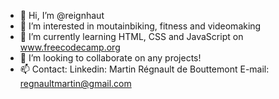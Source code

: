 - 👋 Hi, I’m @reignhaut
- 👀 I’m interested in moutainbiking, fitness and videomaking
- 🌱 I’m currently learning HTML, CSS and JavaScript on www.freecodecamp.org
- 💞️ I’m looking to collaborate on any projects!
- 📫 Contact: 
              Linkedin: Martin Régnault de Bouttemont
              E-mail: regnaultmartin@gmail.com 
              
<!---
reignhaut/reignhaut is a ✨ special ✨ repository because its `README.md` (this file) appears on your GitHub profile.
You can click the Preview link to take a look at your changes.
--->
